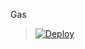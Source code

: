 Gas
> [![Deploy](https://www.herokucdn.com/deploy/button.png)](https://dashboard.heroku.com/new?template=https://github.com/septianana55/Student)
